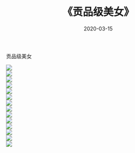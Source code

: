 ﻿---
layout: post
title:  《贡品级美女》
date:   2020-03-15
img: http://imgx.orgx.ga/漏D/2020/贡品级美女/000.jpg
categories: [美女, 清纯, 唯美]
---

贡品级美女

  ![](http://imgx.orgx.ga/漏D/2020/贡品级美女/001.jpg) <br> ![](http://imgx.orgx.ga/漏D/2020/贡品级美女/002.jpg) <br> ![](http://imgx.orgx.ga/漏D/2020/贡品级美女/003.jpg) <br> ![](http://imgx.orgx.ga/漏D/2020/贡品级美女/004.jpg) <br> ![](http://imgx.orgx.ga/漏D/2020/贡品级美女/005.jpg) <br> ![](http://imgx.orgx.ga/漏D/2020/贡品级美女/006.jpg) <br> ![](http://imgx.orgx.ga/漏D/2020/贡品级美女/007.jpg) <br> ![](http://imgx.orgx.ga/漏D/2020/贡品级美女/008.jpg) <br> ![](http://imgx.orgx.ga/漏D/2020/贡品级美女/009.jpg) <br> ![](http://imgx.orgx.ga/漏D/2020/贡品级美女/010.jpg) <br> ![](http://imgx.orgx.ga/漏D/2020/贡品级美女/011.jpg) <br> ![](http://imgx.orgx.ga/漏D/2020/贡品级美女/012.jpg) <br> ![](http://imgx.orgx.ga/漏D/2020/贡品级美女/013.jpg) <br> ![](http://imgx.orgx.ga/漏D/2020/贡品级美女/014.jpg) <br>